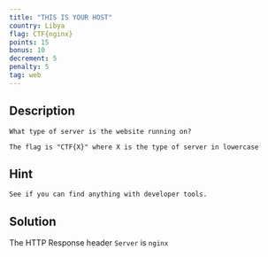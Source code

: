 ```yaml
---
title: "THIS IS YOUR HOST"
country: Libya
flag: CTF{nginx}
points: 15
bonus: 10
decrement: 5
penalty: 5
tag: web
---
```


## Description

```
What type of server is the website running on?

The flag is "CTF{X}" where X is the type of server in lowercase
```

## Hint

```
See if you can find anything with developer tools.
```

## Solution

The HTTP Response header `Server` is `nginx`
